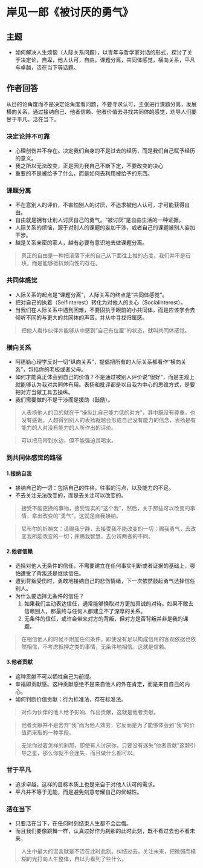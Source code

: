 # 岸见一郎《被讨厌的勇气》



## 主题
- 如何解决人生烦恼（人际关系问题），以青年与哲学家对话的形式，探讨了关于决定论，自卑，他人认可，自由，课题分离，共同体感觉，横向关系，平凡与卓越，活在当下等话题。

## 作者回答
从目的论角度而不是决定论角度看问题，不要寻求认可，主张进行课题分离，发展横向关系，通过接纳自己、他者信赖、他者价值去寻找共同体的感觉，劝导人们要甘于平凡，活在当下。

### 决定论并不可靠
- 心理创伤并不存在。决定我们自身的不是过去的经历，而是我们自己赋予经历的意义。
- 我之所以无法改变，正是因为我自己不断下定，不要改变的决心
- 重要的不是被给予了什么，而是如何去利用被给予的东西。

### 课题分离
- 不在意别人的评价，不害怕别人的讨厌，不追求被他人认可，才可能获得自由。
- 自由就是拥有让别人讨厌自己的勇气。“被讨厌”是自由生活的一种证据。
- 人际关系的烦恼，源于对别人的课题的妄加干涉，或者自己的课题被别人妄加干涉。
- 越是关系亲密的家人，越有必要有意识地去做课题分离。

>真正的自由是一种把滚落下来的自己从下面往上推的态度。我们并不是石块，而是能够抵抗倾向性的存在。

### 共同体感觉
- 人际关系的起点是“课题分离”，人际关系的终点是“共同体感觉”。
- 把对自己的执着（Selfinterest）转化为对他人的关心（Socialinterest）。
- 当我们在人际关系中遇到困难，不要固执于眼前的小共同体，而是应该学会去倾听不同的与更大的共同体的声音，并从中寻找归属感。

>把他人看作伙伴并能够从中感到“自己有位置”的状态，就叫共同体感觉。

### 横向关系
- 阿德勒心理学反对一切“纵向关系”，提倡把所有的人际关系都看作“横向关系”，包括你的老板或者父母。
- 如何才能真正体会到自己的价值？不是通过被别人评价说“很好”，而是主观上就能够认为我对共同体有用。表扬和批评都是以自我为中心的思维方式，是要把对方当做工具去操纵。
- 我们需要做的不是干涉而是援助（鼓励）。

>人表扬他人的目的就在于“操纵比自己能力低的对方”，其中既没有尊重，也没有感谢。人越得到别人的表扬就越会形成自己没有能力的信念，表扬是有能力的人对没有能力的人所作出的评价。

>可以把马带到水边，但不能强迫其喝水。

### 到共同体感觉的路径
#### 1.接纳自我
- 接纳自己的一切：包括自己的性格，往事的污点，以及能力的不足。
- 不去关注无法改变的，而是去关注可以改变的。

>接受不能更换的事物，接受现实的“这个我”，然后，关于那些可以改变的事情，拿出改变的“勇气”。这就是自我接纳。

>尼布尔的祈祷文：请赐我宁静，去接受我不能改变的一切；赐我勇气，去改变我所能改变的一切；并赐我智慧，去分辨两者的不同。

#### 2.他者信赖
- 选择对他人无条件的信任，不需要建立在任何事实判断或者证据的基础上，哪怕遭受了背叛还是继续信任。
- 遭到背叛受伤时，勇敢地接纳自己的悲伤情绪，下一次依然鼓起勇气选择信任别人。
- 为什么要选择无条件的信任？
	1. 如果我们主动表达信任，通常能够换取对方更加真诚的对待。如果不敢去信赖别人，那最终与任何人都建立不了深厚的关系。
	2. 无条件的信任，或许会带来对方的背叛，但对方是否背叛并非是我的课题。

>在相信他人的时候不附加任何条件。即使没有足以构成信用的客观依据也依然相信，不考虑抵押之类的事情，无条件地相信。这就是信赖。

#### 3.他者贡献
- 这种贡献不可以牺牲自己为前提。
- 幸福即贡献感。这种贡献感绝不是来自他人的外在肯定，而是来自自己的内心。
- 如何判断价值贡献：行为标准法，存在标准法。

>对作为伙伴的他人给予影响、作出贡献，这就是他者贡献。

>他者贡献并不是舍弃“我”而为他人效劳，它反而是为了能够体会到“我”的价值而采取的一种手段。

>无论你过着怎样的刹那，即使有人讨厌你，只要没有迷失“他者贡献”这颗引导之星，那么你就不会迷失，而且做什么都可以。


### 甘于平凡
- 追求卓越，这样的目标本质上也是来自于对他人认可的需求。
- 平凡并不等于无能，而是避免刻意夸耀自己的优越性。

### 活在当下
- 只要活在当下，在任何时刻结束人生都不会后悔。
- 而且我们要像跳舞一样，认真过好作为刹那的此时此刻，既不看过去也不看未来，

>人生中最大的谎言就是不活在此时此刻。纠结过去，关注未来，把微弱而模糊的光打向人生整体，自以为看到了些什么。
